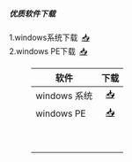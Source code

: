 ##### 优质软件下载
1.windows系统下载&ensp;[📥](https://github.com/netlinkbuilder/storedownload/blob/cab55e8e7d0941771a9119d7479860891d0229f0/windows%E7%B3%BB%E7%BB%9F.md) <br />
2.windows PE下载&ensp;[📥](https://github.com/netlinkbuilder/storedownload/blob/5342aafc599f27b6e40f27539176189e16bc35d3/windowsPE.md)<br />
<html>
<head>
<meta charset='UTF-8'><meta name='viewport' content='width=device-width initial-scale=1'>
</head>
<body><figure><table>
<thead>
<tr><th>软件</th><th style='text-align:center;' >下载</th></tr></thead>
<tbody><tr><td>windows 系统</td><td style='text-align:center;' ><a href='https://github.com/netlinkbuilder/storedownload/blob/cab55e8e7d0941771a9119d7479860891d0229f0/windows%E7%B3%BB%E7%BB%9F.md'>📥</a></td></tr><tr><td>windows PE</td><td style='text-align:center;' ><a href='https://github.com/netlinkbuilder/storedownload/blob/5342aafc599f27b6e40f27539176189e16bc35d3/windowsPE.md'>📥</a></td></tr><tr><td>&nbsp;</td><td style='text-align:center;' >&nbsp;</td></tr><tr><td>&nbsp;</td><td style='text-align:center;' >&nbsp;</td></tr></tbody>
</table></figure>
<p>&nbsp;</p>
</body>
</html>
